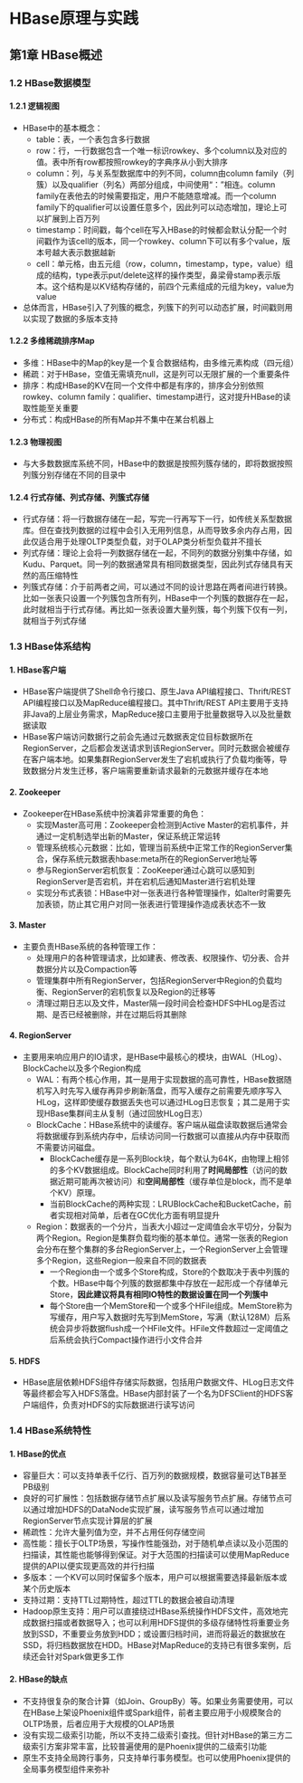 # HBase原理与实践
## 第1章 HBase概述
### 1.2 HBase数据模型
#### 1.2.1 逻辑视图
- HBase中的基本概念：
    - table：表，一个表包含多行数据
    - row：行，一行数据包含一个唯一标识rowkey、多个column以及对应的值。表中所有row都按照rowkey的字典序从小到大排序
    - column：列，与关系型数据库中的列不同，column由column family（列簇）以及qualifier（列名）两部分组成，中间使用“：”相连。column family在表他去的时候需要指定，用户不能随意增减。而一个column family下的qualifier可以设置任意多个，因此列可以动态增加，理论上可以扩展到上百万列
    - timestamp：时间戳，每个cell在写入HBase的时候都会默认分配一个时间戳作为该cell的版本，同一个rowkey、column下可以有多个value，版本号越大表示数据越新
    - cell：单元格，由五元组（row，column，timestamp，type，value）组成的结构，type表示put/delete这样的操作类型，鼻梁骨stamp表示版本。这个结构是以KV结构存储的，前四个元素组成的元组为key，value为value
- 总体而言，HBase引入了列簇的概念，列簇下的列可以动态扩展，时间戳则用以实现了数据的多版本支持

#### 1.2.2 多维稀疏排序Map
- 多维：HBase中的Map的key是一个复合数据结构，由多维元素构成（四元组）
- 稀疏：对于HBase，空值无需填充null，这是列可以无限扩展的一个重要条件
- 排序：构成HBase的KV在同一个文件中都是有序的，排序会分别依照rowkey、column family：qualifier、timestamp进行，这对提升HBase的读取性能至关重要
- 分布式：构成HBase的所有Map并不集中在某台机器上

#### 1.2.3 物理视图
- 与大多数数据库系统不同，HBase中的数据是按照列簇存储的，即将数据按照列簇分别存储在不同的目录中

#### 1.2.4 行式存储、列式存储、列簇式存储
- 行式存储：将一行数据存储在一起，写完一行再写下一行，如传统关系型数据库。但在查找列数据的过程中会引入无用列信息，从而导致多余内存占用，因此仅适合用于处理OLTP类型负载，对于OLAP类分析型负载并不擅长
- 列式存储：理论上会将一列数据存储在一起，不同列的数据分别集中存储，如Kudu、Parquet。同一列的数据通常具有相同数据类型，因此列式存储具有天然的高压缩特性
- 列簇式存储：介于前两者之间，可以通过不同的设计思路在两者间进行转换。比如一张表只设置一个列簇包含所有列，HBase中一个列簇的数据存在一起，此时就相当于行式存储。再比如一张表设置大量列簇，每个列簇下仅有一列，就相当于列式存储

### 1.3 HBase体系结构
#### 1. HBase客户端
- HBase客户端提供了Shell命令行接口、原生Java API编程接口、Thrift/REST API编程接口以及MapReduce编程接口。其中Thrift/REST API主要用于支持非Java的上层业务需求，MapReduce接口主要用于批量数据导入以及批量数据读取
- HBase客户端访问数据行之前会先通过元数据表定位目标数据所在RegionServer，之后都会发送请求到该RegionServer。同时元数据会被缓存在客户端本地。如果集群RegionServer发生了宕机或执行了负载均衡等，导致数据分片发生迁移，客户端需要重新请求最新的元数据并缓存在本地
#### 2. Zookeeper
- Zookeeper在HBase系统中扮演着非常重要的角色：
    - 实现Master高可用：Zookeeper会检测到Active Master的宕机事件，并通过一定机制选举出新的Master，保证系统正常运转
    - 管理系统核心元数据：比如，管理当前系统中正常工作的RegionServer集合，保存系统元数据表hbase:meta所在的RegionServer地址等
    - 参与RegionServer宕机恢复：ZooKeeper通过心跳可以感知到RegionServer是否宕机，并在宕机后通知Master进行宕机处理
    - 实现分布式表锁：HBase中对一张表进行各种管理操作，如alter时需要先加表锁，防止其它用户对同一张表进行管理操作造成表状态不一致
#### 3. Master
- 主要负责HBase系统的各种管理工作：
    - 处理用户的各种管理请求，比如建表、修改表、权限操作、切分表、合并数据分片以及Compaction等
    - 管理集群中所有RegionServer，包括RegionServer中Region的负载均衡、RegionServer的宕机恢复以及Region的迁移等
    - 清理过期日志以及文件，Master隔一段时间会检查HDFS中HLog是否过期、是否已经被删除，并在过期后将其删除
#### 4. RegionServer
- 主要用来响应用户的IO请求，是HBase中最核心的模块，由WAL（HLog）、BlockCache以及多个Region构成
    - WAL：有两个核心作用，其一是用于实现数据的高可靠性，HBase数据随机写入时先写入缓存再异步刷新落盘，而写入缓存之前需要先顺序写入HLog，这样即使缓存数据丢失也可以通过HLog日志恢复；其二是用于实现HBase集群间主从复制（通过回放HLog日志）
    - BlockCache：HBase系统中的读缓存。客户端从磁盘读取数据后通常会将数据缓存到系统内存中，后续访问同一行数据可以直接从内存中获取而不需要访问磁盘。
        - BlockCache缓存是一系列Block块，每个默认为64K，由物理上相邻的多个KV数据组成。BlockCache同时利用了**时间局部性**（访问的数据近期可能再次被访问）和**空间局部性**（缓存单位是block，而不是单个KV）原理。
        - 当前BlockCache的两种实现：LRUBlockCache和BucketCache，前者实现相对简单，后者在GC优化方面有明显提升
    - Region：数据表的一个分片，当表大小超过一定阈值会水平切分，分裂为两个Region。Region是集群负载均衡的基本单位。通常一张表的Region会分布在整个集群的多台RegionServer上，一个RegionServer上会管理多个Region，这些Region一般来自不同的数据表
        - 一个Region由一个或多个Store构成，Store的个数取决于表中列簇的个数。HBase中每个列簇的数据都集中存放在一起形成一个存储单元Store，**因此建议将具有相同IO特性的数据设置在同一个列簇中**
        - 每个Store由一个MemStore和一个或多个HFile组成。MemStore称为写缓存，用户写入数据时先写到MemStore，写满（默认128M）后系统会异步将数据flush成一个HFile文件。HFile文件数超过一定阈值之后系统会执行Compact操作进行小文件合并
#### 5. HDFS
- HBase底层依赖HDFS组件存储实际数据，包括用户数据文件、HLog日志文件等最终都会写入HDFS落盘。HBase内部封装了一个名为DFSClient的HDFS客户端组件，负责对HDFS的实际数据进行读写访问

### 1.4 HBase系统特性
#### 1. HBase的优点
- 容量巨大：可以支持单表千亿行、百万列的数据规模，数据容量可达TB甚至PB级别
- 良好的可扩展性：包括数据存储节点扩展以及读写服务节点扩展。存储节点可以通过增加HDFS的DataNode实现扩展，读写服务节点可以通过增加RegionServer节点实现计算层的扩展
- 稀疏性：允许大量列值为空，并不占用任何存储空间
- 高性能：擅长于OLTP场景，写操作性能强劲，对于随机单点读以及小范围的扫描读，其性能也能够得到保证。对于大范围的扫描读可以使用MapReduce提供的API以便实现更高效的并行扫描
- 多版本：一个KV可以同时保留多个版本，用户可以根据需要选择最新版本或某个历史版本
- 支持过期：支持TTL过期特性，超过TTL的数据会被自动清理
- Hadoop原生支持：用户可以直接绕过HBase系统操作HDFS文件，高效地完成数据扫描或者数据导入；也可以利用HDFS提供的多级存储特性将重要业务放到SSD，不重要业务放到HDD；或设置归档时间，进而将最近的数据放在SSD，将归档数据放在HDD。HBase对MapReduce的支持已有很多案例，后续还会针对Spark做更多工作
#### 2. HBase的缺点
- 不支持很复杂的聚合计算（如Join、GroupBy）等。如果业务需要使用，可以在HBase上架设Phoenix组件或Spark组件，前者主要应用于小规模聚合的OLTP场景，后者应用于大规模的OLAP场景
- 没有实现二级索引功能，所以不支持二级索引查找。但针对HBase的第三方二级索引方案非常丰富，比较普遍使用的是Phoenix提供的二级索引功能
- 原生不支持全局跨行事务，只支持单行事务模型。也可以使用Phoenix提供的全局事务模型组件来弥补
